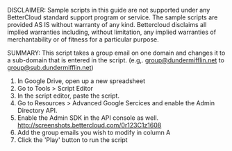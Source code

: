 DISCLAIMER: Sample scripts in this guide are not supported under any BetterCloud standard support program or service. The sample scripts are provided AS IS without warranty of any kind. Bettercloud disclaims all implied warranties including, without limitation, any implied warranties of merchantability or of fitness for a particular purpose.

SUMMARY: This script takes a group email on one domain and changes it to a sub-domain that is entered in the script.
(e.g,. group@dundermifflin.net to group@sub.dundermifflin.net)

1) In Google Drive, open up a new spreadsheet 
2) Go to Tools > Script Editor
3) In the script editor, paste the script. 
4) Go to Resources > Advanced Google Sercices and enable the Admin Directory API. 
5) Enable the Admin SDK in the API console as well. http://screenshots.bettercloud.com/0r123C1z1608
6) Add the group emails you wish to modify in column A 
7) Click the 'Play' button to run the script
